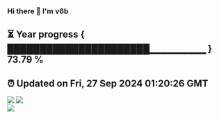 ### Hi there 👋  I'm v6b  
⏳ Year progress { ██████████████████████▁▁▁▁▁▁▁▁ } 73.79 %
---
⏰ Updated on Fri, 27 Sep 2024 01:20:26 GMT
---
![](https://github-readme-stats.vercel.app/api?username=v6b&bg_color=30,e96443,904e95&title_color=fff&text_color=fff&layout=compact)
![](https://github-readme-stats.vercel.app/api/top-langs/?username=v6b&layout=compact&bg_color=30,e96443,904e95&title_color=fff&text_color=fff)  
![](https://gcore.jsdelivr.net/gh/v6b/v6b@main/assets/github-contribution-grid-snake.svg)


